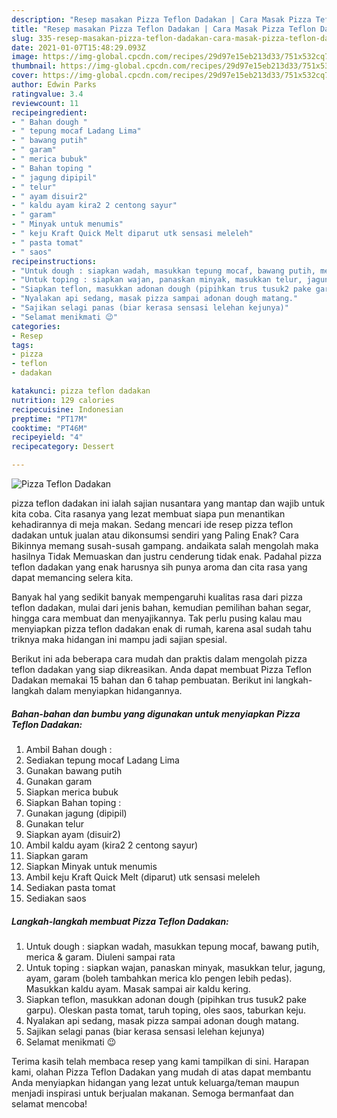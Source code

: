 ```yaml
---
description: "Resep masakan Pizza Teflon Dadakan | Cara Masak Pizza Teflon Dadakan Yang Enak Dan Lezat"
title: "Resep masakan Pizza Teflon Dadakan | Cara Masak Pizza Teflon Dadakan Yang Enak Dan Lezat"
slug: 335-resep-masakan-pizza-teflon-dadakan-cara-masak-pizza-teflon-dadakan-yang-enak-dan-lezat
date: 2021-01-07T15:48:29.093Z
image: https://img-global.cpcdn.com/recipes/29d97e15eb213d33/751x532cq70/pizza-teflon-dadakan-foto-resep-utama.jpg
thumbnail: https://img-global.cpcdn.com/recipes/29d97e15eb213d33/751x532cq70/pizza-teflon-dadakan-foto-resep-utama.jpg
cover: https://img-global.cpcdn.com/recipes/29d97e15eb213d33/751x532cq70/pizza-teflon-dadakan-foto-resep-utama.jpg
author: Edwin Parks
ratingvalue: 3.4
reviewcount: 11
recipeingredient:
- " Bahan dough "
- " tepung mocaf Ladang Lima"
- " bawang putih"
- " garam"
- " merica bubuk"
- " Bahan toping "
- " jagung dipipil"
- " telur"
- " ayam disuir2"
- " kaldu ayam kira2 2 centong sayur"
- " garam"
- " Minyak untuk menumis"
- " keju Kraft Quick Melt diparut utk sensasi meleleh"
- " pasta tomat"
- " saos"
recipeinstructions:
- "Untuk dough : siapkan wadah, masukkan tepung mocaf, bawang putih, merica &amp; garam. Diuleni sampai rata"
- "Untuk toping : siapkan wajan, panaskan minyak, masukkan telur, jagung, ayam, garam (boleh tambahkan merica klo pengen lebih pedas). Masukkan kaldu ayam. Masak sampai air kaldu kering."
- "Siapkan teflon, masukkan adonan dough (pipihkan trus tusuk2 pake garpu). Oleskan pasta tomat, taruh toping, oles saos, taburkan keju."
- "Nyalakan api sedang, masak pizza sampai adonan dough matang."
- "Sajikan selagi panas (biar kerasa sensasi lelehan kejunya)"
- "Selamat menikmati 😉"
categories:
- Resep
tags:
- pizza
- teflon
- dadakan

katakunci: pizza teflon dadakan 
nutrition: 129 calories
recipecuisine: Indonesian
preptime: "PT17M"
cooktime: "PT46M"
recipeyield: "4"
recipecategory: Dessert

---
```



![Pizza Teflon Dadakan](https://img-global.cpcdn.com/recipes/29d97e15eb213d33/751x532cq70/pizza-teflon-dadakan-foto-resep-utama.jpg)


pizza teflon dadakan ini ialah sajian nusantara yang mantap dan wajib untuk kita coba. Cita rasanya yang lezat membuat siapa pun menantikan kehadirannya di meja makan.
Sedang mencari ide resep pizza teflon dadakan untuk jualan atau dikonsumsi sendiri yang Paling Enak? Cara Bikinnya memang susah-susah gampang. andaikata salah mengolah maka hasilnya Tidak Memuaskan dan justru cenderung tidak enak. Padahal pizza teflon dadakan yang enak harusnya sih punya aroma dan cita rasa yang dapat memancing selera kita.

Banyak hal yang sedikit banyak mempengaruhi kualitas rasa dari pizza teflon dadakan, mulai dari jenis bahan, kemudian pemilihan bahan segar, hingga cara membuat dan menyajikannya. Tak perlu pusing kalau mau menyiapkan pizza teflon dadakan enak di rumah, karena asal sudah tahu triknya maka hidangan ini mampu jadi sajian spesial.




Berikut ini ada beberapa cara mudah dan praktis dalam mengolah pizza teflon dadakan yang siap dikreasikan. Anda dapat membuat Pizza Teflon Dadakan memakai 15 bahan dan 6 tahap pembuatan. Berikut ini langkah-langkah dalam menyiapkan hidangannya.

<!--inarticleads1-->

##### Bahan-bahan dan bumbu yang digunakan untuk menyiapkan Pizza Teflon Dadakan:

1. Ambil  Bahan dough :
1. Sediakan  tepung mocaf Ladang Lima
1. Gunakan  bawang putih
1. Gunakan  garam
1. Siapkan  merica bubuk
1. Siapkan  Bahan toping :
1. Gunakan  jagung (dipipil)
1. Gunakan  telur
1. Siapkan  ayam (disuir2)
1. Ambil  kaldu ayam (kira2 2 centong sayur)
1. Siapkan  garam
1. Siapkan  Minyak untuk menumis
1. Ambil  keju Kraft Quick Melt (diparut) utk sensasi meleleh
1. Sediakan  pasta tomat
1. Sediakan  saos




<!--inarticleads2-->

##### Langkah-langkah membuat Pizza Teflon Dadakan:

1. Untuk dough : siapkan wadah, masukkan tepung mocaf, bawang putih, merica &amp; garam. Diuleni sampai rata
1. Untuk toping : siapkan wajan, panaskan minyak, masukkan telur, jagung, ayam, garam (boleh tambahkan merica klo pengen lebih pedas). Masukkan kaldu ayam. Masak sampai air kaldu kering.
1. Siapkan teflon, masukkan adonan dough (pipihkan trus tusuk2 pake garpu). Oleskan pasta tomat, taruh toping, oles saos, taburkan keju.
1. Nyalakan api sedang, masak pizza sampai adonan dough matang.
1. Sajikan selagi panas (biar kerasa sensasi lelehan kejunya)
1. Selamat menikmati 😉




Terima kasih telah membaca resep yang kami tampilkan di sini. Harapan kami, olahan Pizza Teflon Dadakan yang mudah di atas dapat membantu Anda menyiapkan hidangan yang lezat untuk keluarga/teman maupun menjadi inspirasi untuk berjualan makanan. Semoga bermanfaat dan selamat mencoba!
